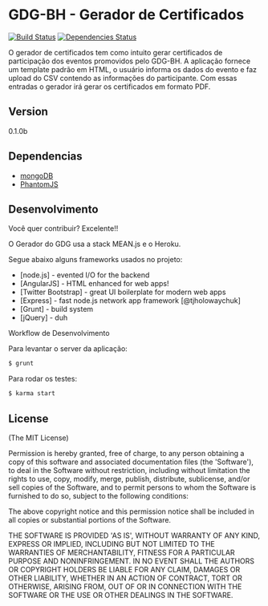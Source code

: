 # GDG-BH - Gerador de Certificados

[![Build Status](https://travis-ci.org/meanjs/mean.svg?branch=master)](https://travis-ci.org/meanjs/mean)
[![Dependencies Status](https://david-dm.org/meanjs/mean.svg)](https://david-dm.org/meanjs/mean)

O gerador de certificados tem como intuito gerar certificados de participação dos eventos promovidos pelo GDG-BH.
A aplicação fornece um template padrão em HTML, o usuário informa os dados do evento e faz upload do CSV contendo as informações do participante.
Com essas entradas o gerador irá gerar os certificados em formato PDF.

## Version
0.1.0b

## Dependencias

* [mongoDB](http://www.mongodb.org/)
* [PhantomJS](http://phantomjs.org/download.html)

## Desenvolvimento

Você quer contribuir? Excelente!!

O Gerador do GDG usa a stack MEAN.js e o Heroku.

Segue abaixo alguns frameworks usados no projeto:

* [node.js] - evented I/O for the backend
* [AngularJS] - HTML enhanced for web apps!
* [Twitter Bootstrap] - great UI boilerplate for modern web apps
* [Express] - fast node.js network app framework [@tjholowaychuk]
* [Grunt] - build system
* [jQuery] - duh

Workflow de Desenvolvimento


Para levantar o server da aplicação:

```sh
$ grunt
```

Para rodar os testes:

```sh
$ karma start
```

## License
(The MIT License)

Permission is hereby granted, free of charge, to any person obtaining
a copy of this software and associated documentation files (the
'Software'), to deal in the Software without restriction, including
without limitation the rights to use, copy, modify, merge, publish,
distribute, sublicense, and/or sell copies of the Software, and to
permit persons to whom the Software is furnished to do so, subject to
the following conditions:

The above copyright notice and this permission notice shall be
included in all copies or substantial portions of the Software.

THE SOFTWARE IS PROVIDED 'AS IS', WITHOUT WARRANTY OF ANY KIND,
EXPRESS OR IMPLIED, INCLUDING BUT NOT LIMITED TO THE WARRANTIES OF
MERCHANTABILITY, FITNESS FOR A PARTICULAR PURPOSE AND NONINFRINGEMENT.
IN NO EVENT SHALL THE AUTHORS OR COPYRIGHT HOLDERS BE LIABLE FOR ANY
CLAIM, DAMAGES OR OTHER LIABILITY, WHETHER IN AN ACTION OF CONTRACT,
TORT OR OTHERWISE, ARISING FROM, OUT OF OR IN CONNECTION WITH THE
SOFTWARE OR THE USE OR OTHER DEALINGS IN THE SOFTWARE.
